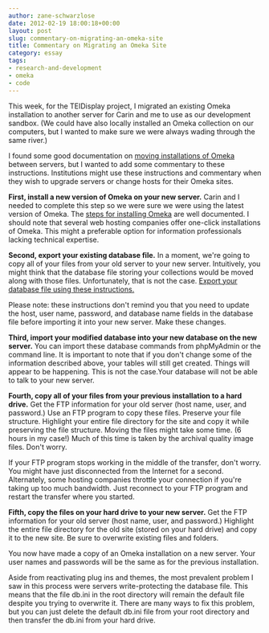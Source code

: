```yaml
---
author: zane-schwarzlose
date: 2012-02-19 18:00:18+00:00
layout: post
slug: commentary-on-migrating-an-omeka-site
title: Commentary on Migrating an Omeka Site
category: essay
tags:
- research-and-development
- omeka
- code
---
```


This week, for the TEIDisplay project, I migrated an existing Omeka installation to another server for Carin and me to use as our development sandbox. (We could have also locally installed an Omeka collection on our computers, but I wanted to make sure we were always wading through the same river.)

I found some good documentation on [moving installations of Omeka](http://omeka.org/codex/Moving_to_Another_Server) between servers, but I wanted to add some commentary to these instructions. Institutions might use these instructions and commentary when they wish to upgrade servers or change hosts for their Omeka sites.

**First, install a new version of Omeka on your new server.**
Carin and I needed to complete this step so we were sure we were using the latest version of Omeka. The [steps for installing Omeka](http://omeka.org/codex/Installation) are well documented. I should note that several web hosting companies offer one-click installations of Omeka. This might a preferable option for information professionals lacking technical expertise.

**Second, export your existing database file.**
In a moment, we're going to copy all of your files from your old server to your new server. Intuitively, you might think that the database file storing your collections would be moved along with those files. Unfortunately, that is not the case. [Export your database file using these instructions.](http://omeka.org/codex/Backing_up_an_Omeka_Database)

Please note: these instructions don't remind you that you need to update the host, user name, password, and database name fields in the database file before importing it into your new server. Make these changes.

**Third, import your modified database into your new database on the new server.**
You can import these database commands from phpMyAdmin or the command line. It is important to note that if you don't change some of the information described above, your tables will still get created. Things will appear to be happening. This is not the case.Your database will not be able to talk to your new server.

**Fourth, copy all of your files from your previous installation to a hard drive.**
Get the FTP information for your old server (host name, user, and password.) Use an FTP program to copy these files. Preserve your file structure. Highlight your entire file directory for the site and copy it while preserving the file structure. Moving the files might take some time. (6 hours in my case!) Much of this time is taken by the archival quality image files. Don't worry.

If your FTP program stops working in the middle of the transfer, don't worry. You might have just disconnected from the Internet for a second. Alternately, some hosting companies throttle your connection if you're taking up too much bandwidth. Just reconnect to your FTP program and restart the transfer where you started.

**Fifth, copy the files on your hard drive to your new server.**
Get the FTP information for your old server (host name, user, and password.) Highlight the entire file directory for the old site (stored on your hard drive) and copy it to the new site. Be sure to overwrite existing files and folders.

You now have made a copy of an Omeka installation on a new server. Your user names and passwords will be the same as for the previous installation.

Aside from reactivating plug ins and themes, the most prevalent problem I saw in this process were servers write-protecting the database file. This means that the file db.ini in the root directory will remain the default file despite you trying to overwrite it. There are many ways to fix this problem, but you can just delete the default db.ini file from your root directory and then transfer the db.ini from your hard drive.
